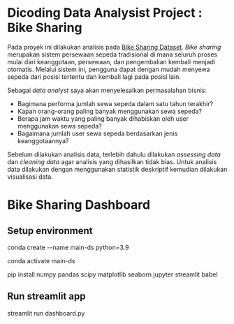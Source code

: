 # Dicoding Data Analysist Project : Bike Sharing
Pada proyek ini dilakukan analisis pada [Bike Sharing Dataset](https://drive.google.com/file/d/1RaBmV6Q6FYWU4HWZs80Suqd7KQC34diQ/view). *Bike sharing* merupakan sistem persewaan sepeda tradisional di mana seluruh proses mulai dari keanggotaan, persewaan, dan pengembalian
kembali menjadi otomatis. Melalui sistem ini, pengguna dapat dengan mudah menyewa sepeda dari posisi tertentu dan kembali lagi pada posisi lain.

Sebagai *data analyst* saya akan menyelesaikan permasalahan bisnis:
- Bagimana performa jumlah sewa sepeda dalam satu tahun terakhir?
- Kapan orang-orang paling banyak menggunakan sewa sepeda?
- Berapa jam waktu yang paling banyak dihabiskan oleh user menggunakan sewa sepeda?
- Bagaimana jumlah user sewa sepeda berdasarkan jenis keanggotaannya? 

Sebelum dilakukan analisis data, terlebih dahulu dilakukan *assessing data* dan *cleaning data* agar analisis yang dihasilkan tidak bias. Untuk analisis data dilakukan dengan menggunakan statistik deskriptif kemudian dilakukan visualisasi data.

# Bike Sharing Dashboard
## Setup environment
conda create --name main-ds python=3.9

conda activate main-ds

pip install numpy pandas scipy matplotlib seaborn jupyter streamlit babel

## Run streamlit app
streamlit run dashboard.py
